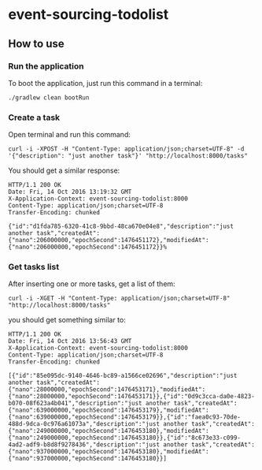 # event-sourcing-todolist

## How to use

### Run the application
To boot the application, just run this command in a terminal:
```
./gradlew clean bootRun
```

### Create a task

Open terminal and run this command:
```
curl -i -XPOST -H "Content-Type: application/json;charset=UTF-8" -d '{"description": "just another task"}' "http://localhost:8000/tasks"
```

You should get a similar response:
```
HTTP/1.1 200 OK
Date: Fri, 14 Oct 2016 13:19:32 GMT
X-Application-Context: event-sourcing-todolist:8000
Content-Type: application/json;charset=UTF-8
Transfer-Encoding: chunked

{"id":"d1fda785-6320-41c8-9bbd-48ca670e04e8","description":"just another task","createdAt":{"nano":206000000,"epochSecond":1476451172},"modifiedAt":{"nano":206000000,"epochSecond":1476451172}}%
```

### Get tasks list

After inserting one or more tasks, get a list of them:
```
curl -i -XGET -H "Content-Type: application/json;charset=UTF-8" "http://localhost:8000/tasks"
```

you should get something similar to:
```
HTTP/1.1 200 OK
Date: Fri, 14 Oct 2016 13:56:43 GMT
X-Application-Context: event-sourcing-todolist:8000
Content-Type: application/json;charset=UTF-8
Transfer-Encoding: chunked

[{"id":"85e095dc-9140-4646-bc89-a1566ce02696","description":"just another task","createdAt":{"nano":28000000,"epochSecond":1476453171},"modifiedAt":{"nano":28000000,"epochSecond":1476453171}},{"id":"0d9c3cca-da0e-4823-b070-08f623a4b041","description":"just another task","createdAt":{"nano":639000000,"epochSecond":1476453179},"modifiedAt":{"nano":639000000,"epochSecond":1476453179}},{"id":"faea0c93-70de-488d-9dca-0c976a61073a","description":"just another task","createdAt":{"nano":249000000,"epochSecond":1476453180},"modifiedAt":{"nano":249000000,"epochSecond":1476453180}},{"id":"8c673e33-c099-4ad2-adf9-b8d8f9278436","description":"just another task","createdAt":{"nano":937000000,"epochSecond":1476453180},"modifiedAt":{"nano":937000000,"epochSecond":1476453180}}]
```